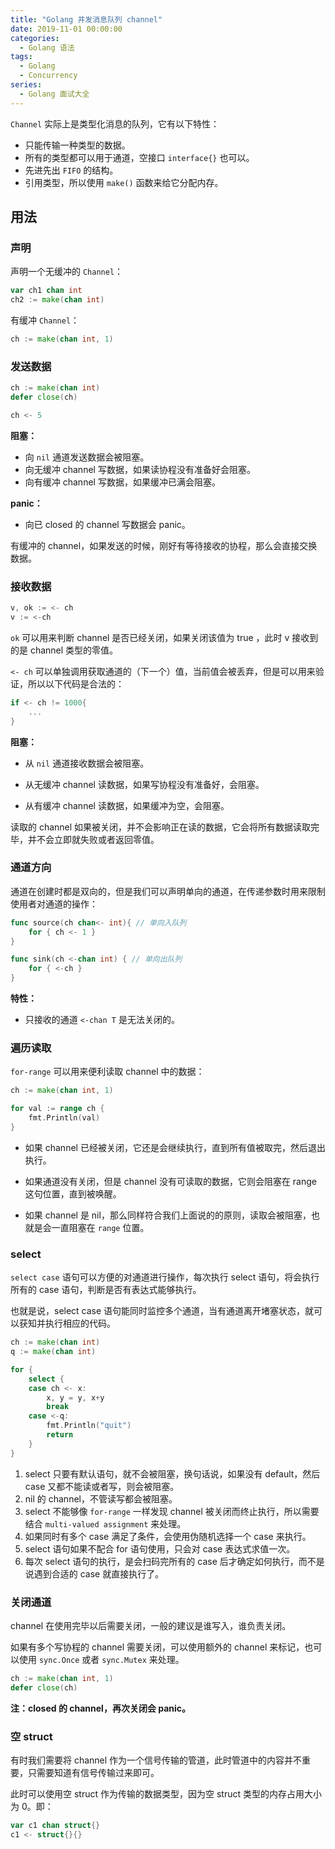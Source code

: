 ```yaml
---
title: "Golang 并发消息队列 channel"
date: 2019-11-01 00:00:00
categories:
  - Golang 语法
tags:
  - Golang
  - Concurrency
series:
  - Golang 面试大全
---
```


`Channel` 实际上是类型化消息的队列，它有以下特性：

- 只能传输一种类型的数据。
- 所有的类型都可以用于通道，空接口 `interface{}` 也可以。
- 先进先出 `FIFO` 的结构。
- 引用类型，所以使用 `make()` 函数来给它分配内存。

<!--more-->

## 用法

### 声明

声明一个无缓冲的 `Channel`：

```go
var ch1 chan int
ch2 := make(chan int)
```

有缓冲 `Channel`：

```go
ch := make(chan int, 1)
```

### 发送数据

```go
ch := make(chan int)
defer close(ch)

ch <- 5
```

**阻塞：**

- 向 `nil` 通道发送数据会被阻塞。
- 向无缓冲 channel 写数据，如果读协程没有准备好会阻塞。
- 向有缓冲 channel 写数据，如果缓冲已满会阻塞。

**panic：**

- 向已 closed 的 channel 写数据会 panic。

有缓冲的 channel，如果发送的时候，刚好有等待接收的协程，那么会直接交换数据。

### 接收数据

```go
v, ok := <- ch
v := <-ch
```

`ok` 可以用来判断 channel 是否已经关闭，如果关闭该值为 true ，此时 v 接收到的是 channel 类型的零值。

`<- ch` 可以单独调用获取通道的（下一个）值，当前值会被丢弃，但是可以用来验证，所以以下代码是合法的：

```go
if <- ch != 1000{
    ...
}
```

**阻塞：**

- 从 `nil` 通道接收数据会被阻塞。

- 从无缓冲 channel 读数据，如果写协程没有准备好，会阻塞。
- 从有缓冲 channel 读数据，如果缓冲为空，会阻塞。

读取的 channel 如果被关闭，并不会影响正在读的数据，它会将所有数据读取完毕，并不会立即就失败或者返回零值。

### 通道方向

通道在创建时都是双向的，但是我们可以声明单向的通道，在传递参数时用来限制使用者对通道的操作：

```go
func source(ch chan<- int){ // 单向入队列
    for { ch <- 1 }
}

func sink(ch <-chan int) { // 单向出队列
    for { <-ch }
}
```

**特性：**

- 只接收的通道 `<-chan T` 是无法关闭的。

### 遍历读取

`for-range` 可以用来便利读取 channel 中的数据：

```go
ch := make(chan int, 1)

for val := range ch {
    fmt.Println(val)
}
```

- 如果 channel 已经被关闭，它还是会继续执行，直到所有值被取完，然后退出执行。

- 如果通道没有关闭，但是 channel 没有可读取的数据，它则会阻塞在 range 这句位置，直到被唤醒。
- 如果 channel 是 nil，那么同样符合我们上面说的的原则，读取会被阻塞，也就是会一直阻塞在 `range` 位置。

### select

`select case` 语句可以方便的对通道进行操作，每次执行 select 语句，将会执行所有的 case 语句，判断是否有表达式能够执行。

也就是说，select case 语句能同时监控多个通道，当有通道离开堵塞状态，就可以获知并执行相应的代码。

```go
ch := make(chan int)
q := make(chan int)

for {
    select {
    case ch <- x:
        x, y = y, x+y
        break
    case <-q:
        fmt.Println("quit")
        return
    }
}
```

1. select 只要有默认语句，就不会被阻塞，换句话说，如果没有 default，然后 case 又都不能读或者写，则会被阻塞。
2. nil 的 channel，不管读写都会被阻塞。
3. select 不能够像 `for-range` 一样发现 channel 被关闭而终止执行，所以需要结合 `multi-valued assignment` 来处理。
4. 如果同时有多个 case 满足了条件，会使用伪随机选择一个 case 来执行。
5. select 语句如果不配合 for 语句使用，只会对 case 表达式求值一次。
6. 每次 select 语句的执行，是会扫码完所有的 case 后才确定如何执行，而不是说遇到合适的 case 就直接执行了。

### 关闭通道

channel 在使用完毕以后需要关闭，一般的建议是谁写入，谁负责关闭。

如果有多个写协程的 channel 需要关闭，可以使用额外的 channel 来标记，也可以使用 `sync.Once` 或者 `sync.Mutex` 来处理。

```go
ch := make(chan int, 1)
defer close(ch)
```

**注：closed 的 channel，再次关闭会 panic。**

### 空 struct

有时我们需要将 channel 作为一个信号传输的管道，此时管道中的内容并不重要，只需要知道有信号传输过来即可。

此时可以使用空 struct 作为传输的数据类型，因为空 struct 类型的内存占用大小为 0。即：

```go
var c1 chan struct{}
c1 <- struct{}{}
```

